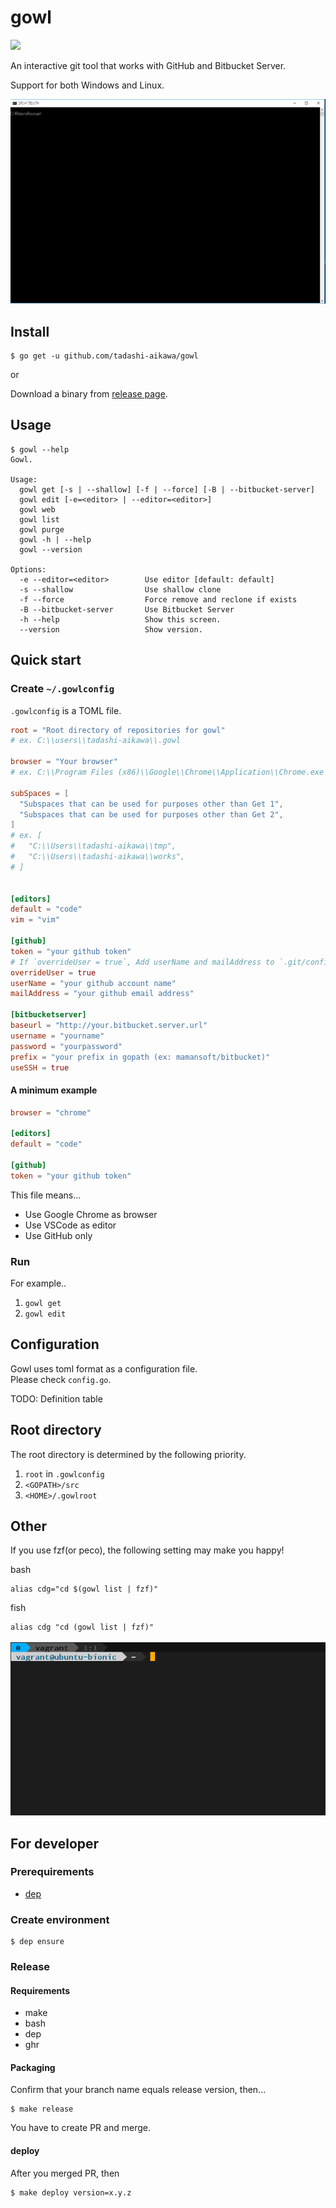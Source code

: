 gowl
====

![](https://img.shields.io/github/release/tadashi-aikawa/gowl.svg)

An interactive git tool that works with GitHub and Bitbucket Server.

Support for both Windows and Linux.

![DEMO](https://raw.githubusercontent.com/tadashi-aikawa/gowl/master/demo.gif)


Install
-------

```
$ go get -u github.com/tadashi-aikawa/gowl
```

or

Download a binary from [release page](https://github.com/tadashi-aikawa/gowl/releases).


Usage
-----

```
$ gowl --help
Gowl.

Usage:
  gowl get [-s | --shallow] [-f | --force] [-B | --bitbucket-server]
  gowl edit [-e=<editor> | --editor=<editor>]
  gowl web
  gowl list
  gowl purge
  gowl -h | --help
  gowl --version

Options:
  -e --editor=<editor>        Use editor [default: default]
  -s --shallow                Use shallow clone
  -f --force                  Force remove and reclone if exists
  -B --bitbucket-server       Use Bitbucket Server
  -h --help                   Show this screen.
  --version                   Show version.
```


Quick start
-----------

### Create `~/.gowlconfig`

`.gowlconfig` is a TOML file.

```toml
root = "Root directory of repositories for gowl"
# ex. C:\\users\\tadashi-aikawa\\.gowl

browser = "Your browser"
# ex. C:\\Program Files (x86)\\Google\\Chrome\\Application\\Chrome.exe

subSpaces = [
  "Subspaces that can be used for purposes other than Get 1",
  "Subspaces that can be used for purposes other than Get 2",
]
# ex. [
#   "C:\\Users\\tadashi-aikawa\\tmp",
#   "C:\\Users\\tadashi-aikawa\\works",
# ]


[editors]
default = "code"
vim = "vim"

[github]
token = "your github token"
# If `overrideUser = true`, Add userName and mailAddress to `.git/config` (`user.name` and `user.email`)
overrideUser = true
userName = "your github account name"
mailAddress = "your github email address"

[bitbucketserver]
baseurl = "http://your.bitbucket.server.url"
username = "yourname"
password = "yourpassword"
prefix = "your prefix in gopath (ex: mamansoft/bitbucket)"
useSSH = true
```

#### A minimum example

```toml
browser = "chrome"

[editors]
default = "code"

[github]
token = "your github token"
```

This file means...

* Use Google Chrome as browser
* Use VSCode as editor
* Use GitHub only


### Run

For example..

1. `gowl get`
2. `gowl edit`


Configuration
-------------

Gowl uses toml format as a configuration file.  
Please check `config.go`.

TODO: Definition table


Root directory
--------------

The root directory is determined by the following priority.

1. `root` in `.gowlconfig`
2. `<GOPATH>/src`
3. `<HOME>/.gowlroot`


Other
-----

If you use fzf(or peco), the following setting may make you happy!

bash
```
alias cdg="cd $(gowl list | fzf)"
```

fish
```
alias cdg "cd (gowl list | fzf)"
```

![DEMO2](https://raw.githubusercontent.com/tadashi-aikawa/gowl/master/demo2.gif)


For developer
-------------

### Prerequirements

* [dep](https://golang.github.io/dep/)


### Create environment

```
$ dep ensure
```

### Release

#### Requirements

* make
* bash
* dep
* ghr


#### Packaging

Confirm that your branch name equals release version, then...

```
$ make release
```

You have to create PR and merge.


#### deploy

After you merged PR, then

```
$ make deploy version=x.y.z
```

